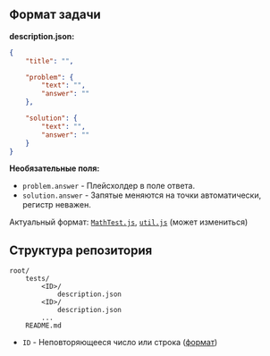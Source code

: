 
## Формат задачи
**description.json:**
```json
{
    "title": "",

    "problem": {
        "text": "",
        "answer": ""
    },

    "solution": {
        "text": "",
        "answer": ""
    }
}
```

**Необязательные поля:**
- `problem.answer` - Плейсхолдер в поле ответа.
- `solution.answer` - Запятые меняются на точки автоматически, регистр неважен.

Актуальный формат: [`MathTest.js`](https://github.com/nkg-17/math-tests-tv/blob/main/src/common/MathTest.js), [`util.js`](https://github.com/nkg-17/math-tests-tv/blob/main/src/api/util.js) (может измениться)

## Структура репозитория
```
root/
    tests/
        <ID>/
            description.json
        <ID>/
            description.json
        ...
    README.md
```
- `ID` - Неповторяющееся число или строка ([формат](https://github.com/nkg-17/math-tests-tv/blob/cb6ad52c47a8085fa9690786cccc11119293066e/src/common/MathTest.js#L62))
